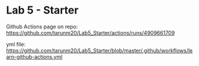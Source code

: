 # Lab 5 - Starter

Github Actions page on repo: https://github.com/tarunm20/Lab5_Starter/actions/runs/4909661709

yml file: https://github.com/tarunm20/Lab5_Starter/blob/master/.github/workflows/learn-github-actions.yml
